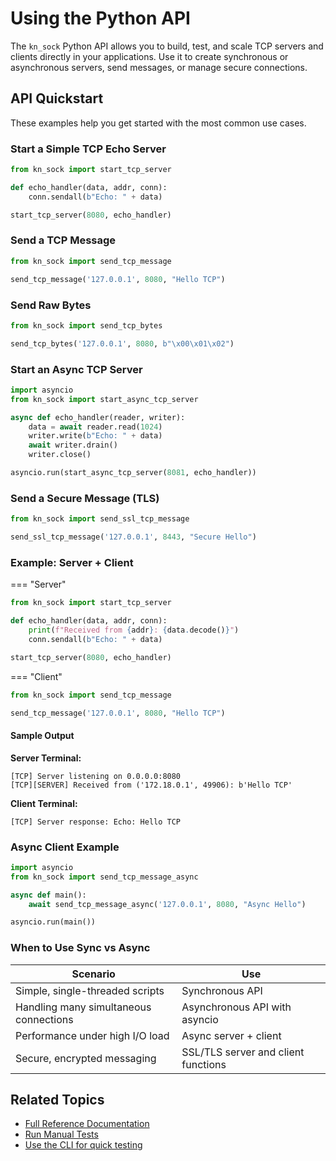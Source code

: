 # Using the Python API

The `kn_sock` Python API allows you to build, test, and scale TCP servers and clients directly in your applications. Use it to create synchronous or asynchronous servers, send messages, or manage secure connections.

## API Quickstart

These examples help you get started with the most common use cases.

### Start a Simple TCP Echo Server

```python
from kn_sock import start_tcp_server

def echo_handler(data, addr, conn):
    conn.sendall(b"Echo: " + data)

start_tcp_server(8080, echo_handler)
```

### Send a TCP Message

```python
from kn_sock import send_tcp_message

send_tcp_message('127.0.0.1', 8080, "Hello TCP")
```

### Send Raw Bytes

```python
from kn_sock import send_tcp_bytes

send_tcp_bytes('127.0.0.1', 8080, b"\x00\x01\x02")
```

### Start an Async TCP Server

```python
import asyncio
from kn_sock import start_async_tcp_server

async def echo_handler(reader, writer):
    data = await reader.read(1024)
    writer.write(b"Echo: " + data)
    await writer.drain()
    writer.close()

asyncio.run(start_async_tcp_server(8081, echo_handler))
```

### Send a Secure Message (TLS)

```python
from kn_sock import send_ssl_tcp_message

send_ssl_tcp_message('127.0.0.1', 8443, "Secure Hello")
```

### Example: Server + Client

=== "Server"

```python
from kn_sock import start_tcp_server

def echo_handler(data, addr, conn):
    print(f"Received from {addr}: {data.decode()}")
    conn.sendall(b"Echo: " + data)

start_tcp_server(8080, echo_handler)
```

=== "Client"

```python
from kn_sock import send_tcp_message

send_tcp_message('127.0.0.1', 8080, "Hello TCP")
```

#### Sample Output

**Server Terminal:**

```
[TCP] Server listening on 0.0.0.0:8080
[TCP][SERVER] Received from ('172.18.0.1', 49906): b'Hello TCP'
```

**Client Terminal:**

```
[TCP] Server response: Echo: Hello TCP
```

### Async Client Example

```python
import asyncio
from kn_sock import send_tcp_message_async

async def main():
    await send_tcp_message_async('127.0.0.1', 8080, "Async Hello")

asyncio.run(main())
```

### When to Use Sync vs Async

| Scenario                        | Use                              |
|---------------------------------|----------------------------------|
| Simple, single-threaded scripts | Synchronous API                  |
| Handling many simultaneous connections | Asynchronous API with asyncio    |
| Performance under high I/O load | Async server + client            |
| Secure, encrypted messaging     | SSL/TLS server and client functions |

## Related Topics

- [Full Reference Documentation](reference.md)
- [Run Manual Tests](testing.md)
- [Use the CLI for quick testing](cli.md)